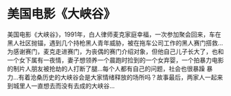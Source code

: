 # 美国电影《大峡谷》

美国电影《大峡谷》，1991年，白人律师麦克家庭幸福，一次参加聚会回来，车在黑人社区抛锚，遇到几个持枪黑人青年威胁，被在拖车公司工作的黑人赛门搭救…为感谢赛门，麦克走进赛门，为丧偶的赛门介绍对象，但他自己儿子长大了，也和一个女下属有一夜情，妻子想领养一个晨跑时捡到的一个女弃婴，一个拍暴力电影的制片人朋友被抢劫的人打断了腿…每个人都有自己的问题，社会也很暴躁 暴力…有着沧桑历史的大峡谷会是大家情绪释放的场所吗？故事最后，两家人一起来到城里人一直想去而没有去成的大峡谷…